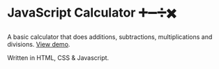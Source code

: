 # JavaScript Calculator ➕➖➗✖️

A basic calculator that does additions, subtractions, multiplications and divisions. [View demo](http://pamela.io/fcc-calculator/).

Written in HTML, CSS & Javascript.
